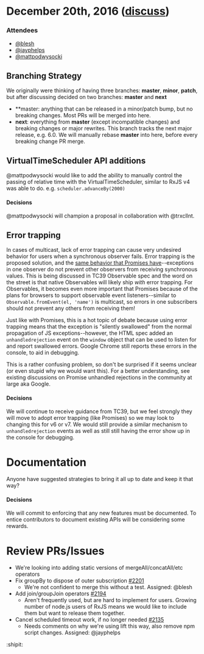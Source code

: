 # December 20th, 2016 ([discuss](https://github.com/ReactiveX/rxjs-core-notes/pull/6))

### Attendees

* [@blesh](https://github.com/blesh)
* [@jayphelps](https://github.com/jayphelps])
* [@mattpodwysocki](https://github.com/mattpodwysocki)

## Branching Strategy

We originally were thinking of having three branches: **master**, **minor**, **patch**, but after discussing decided on two branches: **master** and **next**

- **master: anything that can be released in a minor/patch bump, but no breaking changes. Most PRs will be merged into here.
- **next**: everything from **master** (except incompatible changes) and breaking changes or major rewrites. This branch tracks the next major release, e.g. 6.0. We will manually rebase **master** into here, before every breaking change PR merge.

## VirtualTimeScheduler API additions

@mattpodwysocki would like to add the ability to manually control the passing of relative time with the VirtualTimeScheduler, similar to RxJS v4 was able to do. e.g. `scheduler.advanceBy(2000)`

#### Decisions

@mattpodwysocki will champion a proposal in collaboration with @trxcllnt.

## Error trapping

In cases of multicast, lack of error trapping can cause very undesired behavior for users when a synchronous observer fails. Error trapping is the proposed solution, and the [same behavior that Promises have](https://developer.mozilla.org/en-US/docs/Mozilla/JavaScript_code_modules/Promise.jsm/Examples#The_case_of_unhandled_rejections)--exceptions in one observer do not prevent other observers from receiving synchronous values. This is being discussed in TC39 Observable spec and the word on the street is that native Observables will likely ship _with_ error trapping. For Observables, it becomes even more important that Promises because of the plans for browsers to support observable event listeners--similar to `Observable.fromEvent(el, 'name')` is multicast, so errors in one subscribers should not prevent any others from receiving them!

Just like with Promises, this is a hot topic of debate because using error trapping means that the exception is "silently swallowed" from the normal propagation of JS exceptions--however, the HTML spec added an `unhandledrejection` event on the `window` object that can be used to listen for and report swallowed errors. Google Chrome still reports these errors in the console, to aid in debugging.

This is a rather confusing problem, so don't be surprised if it seems unclear (or even stupid why we would want this). For a better understanding, see existing discussions on Promise unhandled rejections in the community at large aka Google.

#### Decisions

We will continue to receive guidance from TC39, but we feel strongly they will move to adopt error trapping (like Promises) so we may look to changing this for v6 or v7. We would still provide a similar mechanism to `unhandledrejection` events as well as still still having the error show up in the console for debugging.

# Documentation

Anyone have suggested strategies to bring it all up to date and keep it that way?

#### Decisions

We will commit to enforcing that any new features must be documented. To entice contributors to document existing APIs will be considering some rewards.

# Review PRs/Issues

* We're looking into adding static versions of mergeAll/concatAll/etc operators
* Fix groupBy to dispose of outer subscription [#2201](https://github.com/ReactiveX/rxjs/pull/2201)
  * We're not confident to merge this without a test. Assigned: @blesh
* Add join/groupJoin operators [#2194](https://github.com/ReactiveX/rxjs/pull/2194)
  * Aren't frequently used, but are hard to implement for users. Growing number of node.js users of RxJS means we would like to include them but want to release them together.
* Cancel scheduled timeout work, if no longer needed [#2135](https://github.com/ReactiveX/rxjs/pull/2135)
	* Needs comments on why we're using lift this way, also remove npm script changes. Assigned: @jayphelps

:shipit:
